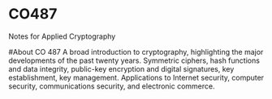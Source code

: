 # CO487
Notes for Applied Cryptography 

#About CO 487
A broad introduction to cryptography, highlighting the major developments of the past twenty years. 
Symmetric ciphers, hash functions and data integrity, public-key encryption and digital signatures, key establishment, key management. 
Applications to Internet security, computer security, communications security, and electronic commerce.
